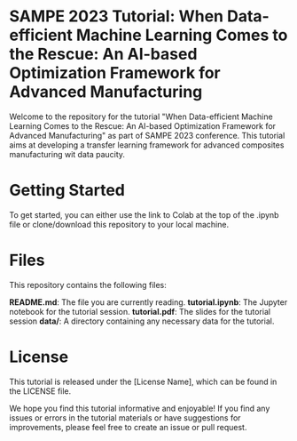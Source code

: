# SAMPE 2023 Tutorial: When Data-efficient Machine Learning Comes to the Rescue: An AI-based Optimization Framework for Advanced Manufacturing

Welcome to the repository for the tutorial "When Data-efficient Machine Learning Comes to the Rescue: An AI-based Optimization Framework for Advanced Manufacturing" as part of SAMPE 2023 conference. This tutorial aims at developing a transfer learning framework for advanced composites manufacturing wit data paucity.

# Getting Started

To get started, you can either use the link to Colab at the top of the .ipynb file or clone/download this repository to your local machine.

# Files

This repository contains the following files:

**README.md**: The file you are currently reading.
**tutorial.ipynb**: The Jupyter notebook for the tutorial session.
**tutorial.pdf**: The slides for the tutorial session
**data/**: A directory containing any necessary data for the tutorial.

# License

This tutorial is released under the [License Name], which can be found in the LICENSE file.

We hope you find this tutorial informative and enjoyable! If you find any issues or errors in the tutorial materials or have suggestions for improvements, please feel free to create an issue or pull request.

